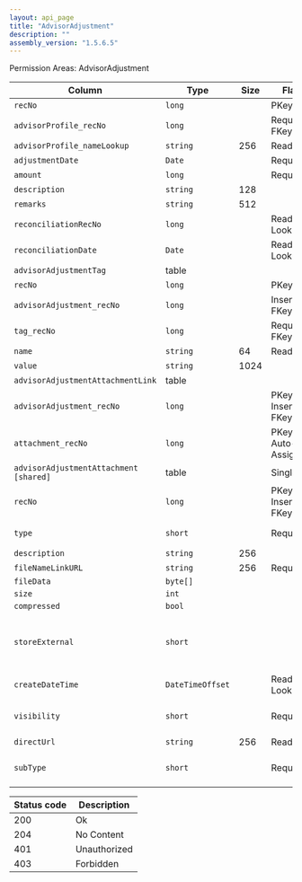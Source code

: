 ```yaml
---
layout: api_page
title: "AdvisorAdjustment"
description: ""
assembly_version: "1.5.6.5"
---
```




Permission Areas: AdvisorAdjustment

| Column | Type | Size | Flags | Table | Description |
| ------ | ---- | ---- | ----- | ----- | ----------- |
| `recNo` | `long` |  | PKey | `advisorAdjustment` | 
| `advisorProfile_recNo` | `long` |  | Required, FKey | `advisorAdjustment` | 
| `advisorProfile_nameLookup` | `string` | 256 | ReadOnly | `advisorAdjustment` | 
| `adjustmentDate` | `Date` |  | Required | `advisorAdjustment` | 
| `amount` | `long` |  | Required | `advisorAdjustment` | 
| `description` | `string` | 128 |  | `advisorAdjustment` | 
| `remarks` | `string` | 512 |  | `advisorAdjustment` | 
| `reconciliationRecNo` | `long` |  | ReadOnly, Lookup | `advisorAdjustment` | 
| `reconciliationDate` | `Date` |  | ReadOnly, Lookup | `advisorAdjustment` | 
| `advisorAdjustmentTag ` | table |  |  | `advisorAdjustment` | 
| `recNo` | `long` |  | PKey | `advisorAdjustmentTag` | 
| `advisorAdjustment_recNo` | `long` |  | InsertOnly, FKey | `advisorAdjustmentTag` | 
| `tag_recNo` | `long` |  | Required, FKey | `advisorAdjustmentTag` | 
| `name` | `string` | 64 | ReadOnly | `advisorAdjustmentTag` | 
| `value` | `string` | 1024 |  | `advisorAdjustmentTag` | 
| `advisorAdjustmentAttachmentLink ` | table |  |  | `advisorAdjustment` | 
| `advisorAdjustment_recNo` | `long` |  | PKey, InsertOnly, FKey | `advisorAdjustmentAttachmentLink` | 
| `attachment_recNo` | `long` |  | PKey, Auto-Assign | `advisorAdjustmentAttachmentLink` | 
| `advisorAdjustmentAttachment  [shared]` | table |  | Singleton | `advisorAdjustmentAttachmentLink` | 
| `recNo` | `long` |  | PKey, InsertOnly, FKey | `attachment` | 
| `type` | `short` |  | Required | `attachment` | Link = 1, File = 2
| `description` | `string` | 256 |  | `attachment` | 
| `fileNameLinkURL` | `string` | 256 | Required | `attachment` | 
| `fileData` | `byte[]` |  |  | `attachment` | 
| `size` | `int` |  |  | `attachment` | 
| `compressed` | `bool` |  |  | `attachment` | 
| `storeExternal` | `short` |  |  | `attachment` | Database = 0, PrivateStorage = 1, PublicStorage = 2
| `createDateTime` | `DateTimeOffset` |  | ReadOnly, Lookup | `attachment` | 
| `visibility` | `short` |  | Required | `attachment` | Public = 1, Private = 2, Internal = 3
| `directUrl` | `string` | 256 | ReadOnly | `attachment` | 
| `subType` | `short` |  | Required | `attachment` | Document = 1, Image = 2, Other = 3

| Status code | Description |
| ----------- | ----------- |
| 200 | Ok |
| 204 | No Content |
| 401 | Unauthorized |
| 403 | Forbidden |


